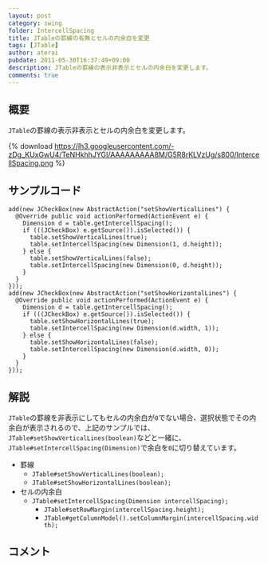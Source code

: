 ```yaml
---
layout: post
category: swing
folder: IntercellSpacing
title: JTableの罫線の有無とセルの内余白を変更
tags: [JTable]
author: aterai
pubdate: 2011-05-30T16:37:49+09:00
description: JTableの罫線の表示非表示とセルの内余白を変更します。
comments: true
---
```

## 概要
`JTable`の罫線の表示非表示とセルの内余白を変更します。

{% download https://lh3.googleusercontent.com/-zDg_KUxGwU4/TeNHkhhJYGI/AAAAAAAAA8M/G5R8rKLVzUg/s800/IntercellSpacing.png %}

## サンプルコード
<pre class="prettyprint"><code>add(new JCheckBox(new AbstractAction("setShowVerticalLines") {
  @Override public void actionPerformed(ActionEvent e) {
    Dimension d = table.getIntercellSpacing();
    if (((JCheckBox) e.getSource()).isSelected()) {
      table.setShowVerticalLines(true);
      table.setIntercellSpacing(new Dimension(1, d.height));
    } else {
      table.setShowVerticalLines(false);
      table.setIntercellSpacing(new Dimension(0, d.height));
    }
  }
}));
add(new JCheckBox(new AbstractAction("setShowHorizontalLines") {
  @Override public void actionPerformed(ActionEvent e) {
    Dimension d = table.getIntercellSpacing();
    if (((JCheckBox) e.getSource()).isSelected()) {
      table.setShowHorizontalLines(true);
      table.setIntercellSpacing(new Dimension(d.width, 1));
    } else {
      table.setShowHorizontalLines(false);
      table.setIntercellSpacing(new Dimension(d.width, 0));
    }
  }
}));
</code></pre>

## 解説
`JTable`の罫線を非表示にしてもセルの内余白が`0`でない場合、選択状態でその内余白が表示されるので、上記のサンプルでは、`JTable#setShowVerticalLines(boolean)`などと一緒に、`JTable#setIntercellSpacing(Dimension)`で余白を`0`に切り替えています。

- 罫線
    - `JTable#setShowVerticalLines(boolean);`
    - `JTable#setShowHorizontalLines(boolean);`
- セルの内余白
    - `JTable#setIntercellSpacing(Dimension intercellSpacing);`
        - `JTable#setRowMargin(intercellSpacing.height);`
        - `JTable#getColumnModel().setColumnMargin(intercellSpacing.width);`

<!-- dummy comment line for breaking list -->

## コメント
